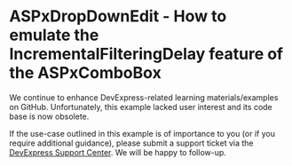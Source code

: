 
# ASPxDropDownEdit - How to emulate the IncrementalFilteringDelay feature of the ASPxComboBox

We continue to enhance DevExpress-related learning materials/examples on GitHub. Unfortunately, this example lacked user interest and its code base is now obsolete.

If the use-case outlined in this example is of importance to you (or if you require additional guidance), please submit a support ticket via the [DevExpress Support Center](https://supportcenter.devexpress.com/ticket/create?followUpTo=E2067). We will be happy to follow-up.